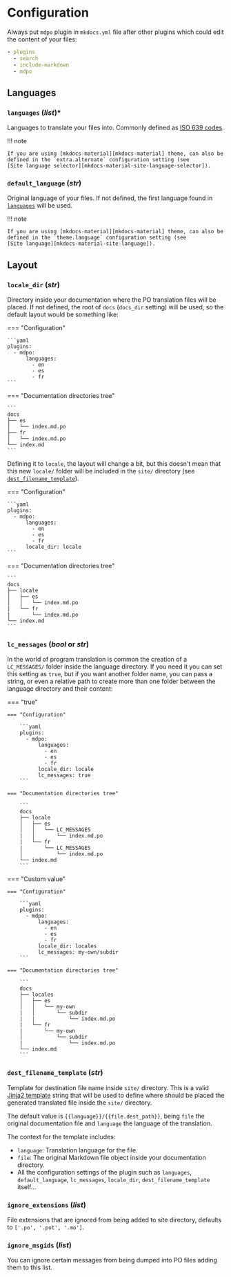 # Configuration

Always put `mdpo` plugin in `mkdocs.yml` file after other plugins which could
edit the content of your files:

```yaml
- plugins
  - search
  - include-markdown
  - mdpo
```

## Languages

<!-- mdpo-disable-next-line -->
### **`languages`** (*list*)\*

Languages to translate your files into. Commonly defined as
[ISO 639 codes][iso-369].

!!! note

    If you are using [mkdocs-material][mkdocs-material] theme, can also be
    defined in the `extra.alternate` configuration setting (see
    [Site language selector][mkdocs-material-site-language-selector]).

<!-- mdpo-disable-next-line -->
### **`default_language`** (*str*)

Original language of your files. If not defined, the first language found in
[`languages`](#languages-list) will be used.

!!! note

    If you are using [mkdocs-material][mkdocs-material] theme, can also be
    defined in the `theme.language` configuration setting (see
    [Site language][mkdocs-material-site-language]).

## Layout

<!-- mdpo-disable-next-line -->
### **`locale_dir`** (*str*)

Directory inside your documentation where the PO translation files will be
placed. If not defined, the root of `docs` (`docs_dir` setting) will be used,
so the default layout would be something like:

=== "Configuration"

    ```yaml
    plugins:
      - mdpo:
          languages:
            - en
            - es
            - fr
    ```

=== "Documentation directories tree"

    ```
    docs
    ├── es
    │   └── index.md.po
    ├── fr
    │   └── index.md.po
    └── index.md
    ```

Defining it to `locale`, the layout will change a bit, but this doesn't mean
that this new `locale/` folder will be included in the `site/` directory
(see [`dest_filename_template`](#dest_filename_template-str)).

=== "Configuration"

    ```yaml
    plugins:
      - mdpo:
          languages:
            - en
            - es
            - fr
          locale_dir: locale
    ```

=== "Documentation directories tree"

    ```
    docs
    ├── locale
    │   ├── es
    │   │   └── index.md.po
    |   └── fr
    |       └── index.md.po
    └── index.md
    ```


<!-- mdpo-disable-next-line -->
### **`lc_messages`** (*bool* or *str*)

In the world of program translation is common the creation of a `LC_MESSAGES/`
folder inside the language directory. If you need it you can set this setting
as `true`, but if you want another folder name, you can pass a string, or even
a relative path to create more than one folder between the language directory
and their content:

=== "true"

    === "Configuration"

        ```yaml
        plugins:
          - mdpo:
              languages:
                - en
                - es
                - fr
              locale_dir: locale
              lc_messages: true
        ```

    === "Documentation directories tree"

        ```
        docs
        ├── locale
        │   ├── es
        │   │   └── LC_MESSAGES
        |   │       └── index.md.po
        |   └── fr
        |       └── LC_MESSAGES
        │           └── index.md.po
        └── index.md
        ```

=== "Custom value"

    === "Configuration"

        ```yaml
        plugins:
          - mdpo:
              languages:
                - en
                - es
                - fr
              locale_dir: locales
              lc_messages: my-own/subdir
        ```

    === "Documentation directories tree"

        ```
        docs
        ├── locales
        │   ├── es
        │   │   └── my-own
        |   │       └── subdir
        |   |           └── index.md.po
        |   └── fr
        |       └── my-own
        │           └── subdir
        |               └── index.md.po
        └── index.md
        ```

<!-- mdpo-disable-next-line -->
### **`dest_filename_template`** (*str*)

Template for destination file name inside `site/` directory. This is a valid
[Jinja2 template][jinja2-template] string that will be used to define where
should be placed the generated translated file inside the `site/` directory.

The default value is `{{language}}/{{file.dest_path}}`, being `file` the
original documentation file and `language` the language of the translation.

The context for the template includes:

- `language`: Translation language for the file.
- `file`: The original Markdown file object inside your documentation directory.
- All the configuration settings of the plugin such as `languages`,
  `default_language`, `lc_messages`, `locale_dir`, `dest_filename_template`
  itself...

<!-- mdpo-disable-next-line -->
### **`ignore_extensions`** (*list*)

File extensions that are ignored from being added to site directory, defaults to
`['.po', '.pot', '.mo']`.

<!-- mdpo-disable-next-line -->
### **`ignore_msgids`** (*list*)

You can ignore certain messages from being dumped into PO files adding them to
this list.

[iso-369]: https://en.wikipedia.org/wiki/ISO_639
[mkdocs-material]: https://squidfunk.github.io/mkdocs-material
[mkdocs-material-site-language]: https://squidfunk.github.io/mkdocs-material/setup/changing-the-language/#site-language
[mkdocs-material-site-language-selector]: https://squidfunk.github.io/mkdocs-material/setup/changing-the-language/#site-language-selector
[jinja2-template]: https://jinja2docs.readthedocs.io/en/stable/templates.html
[polib.POFile]: https://polib.readthedocs.io/en/latest/api.html#polib.POFile
